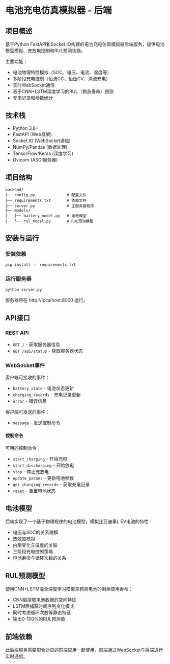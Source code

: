 # 电池充电仿真模拟器 - 后端

## 项目概述

基于Python FastAPI和Socket.IO构建的电池充电仿真模拟器后端服务，提供电池模型模拟、充放电控制和RUL预测功能。

主要功能：
- 电池物理特性模拟（SOC、电压、电流、温度等）
- 多阶段充电控制（恒流CC、恒压CV、涓流充电）
- 实时WebSocket通信
- 基于CNN+LSTM深度学习的RUL（剩余寿命）预测
- 充电记录和参数统计

## 技术栈

- Python 3.8+
- FastAPI (Web框架)
- Socket.IO (WebSocket通信)
- NumPy/Pandas (数据处理)
- TensorFlow/Keras (深度学习)
- Uvicorn (ASGI服务器)

## 项目结构

```
backend/
├── config.py              # 配置文件
├── requirements.txt       # 依赖文件
├── server.py              # 主服务器程序
├── models/
│   ├── battery_model.py   # 电池模型
│   └── rul_model.py       # RUL预测模型
```

## 安装与运行

### 安装依赖

```bash
pip install -r requirements.txt
```

### 运行服务器

```bash
python server.py
```

服务器将在 http://localhost:8000 运行。

## API接口

### REST API

- `GET /` - 获取服务器信息
- `GET /api/status` - 获取服务器状态

### WebSocket事件

客户端可接收的事件：
- `battery_state` - 电池状态更新
- `charging_records` - 充电记录更新
- `error` - 错误信息

客户端可发送的事件：
- `message` - 发送控制命令

#### 控制命令

可用的控制命令：
- `start_charging` - 开始充电
- `start_discharging` - 开始放电
- `stop` - 停止充放电
- `update_params` - 更新电池参数
- `get_charging_records` - 获取充电记录
- `reset` - 重置电池状态

## 电池模型

后端实现了一个基于物理规律的电池模型，模拟比亚迪秦L EV电池的特性：

- 电压与SOC的关系建模
- 热效应模拟
- 内阻变化与温度的关联
- 三阶段充电控制策略
- 电池寿命与循环次数的关系

## RUL预测模型

使用CNN+LSTM混合深度学习模型来预测电池的剩余使用寿命：

- CNN层提取电池数据的空间特征
- LSTM层捕获时间序列变化模式
- 同时考虑循环次数等静态特征
- 输出0-100%的RUL预测值

## 前端依赖

此后端服务需要配合对应的前端应用一起使用，前端通过WebSocket与后端进行实时通信。 